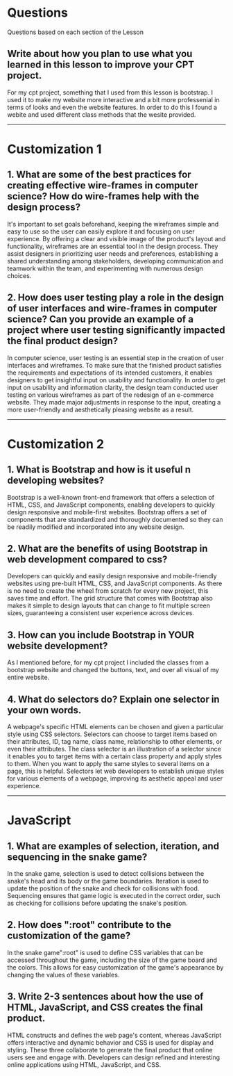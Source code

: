 <!--Start of Website Content-->
<html>
    <head>
    <link rel="stylesheet" href="questions.css">
    </head>
    <body>
<div class="index-header">
    <h1>Questions</h1>
    <p>Questions based on each section of the Lesson</p>
</div>

<!--Answer the QUESTIONS based on the lesson provided-->
<div>

<h2>Write about how you plan to use what you learned in this lesson to improve your CPT project.</h2>
<!--<p>ANSWER</p>-->
For my cpt project, something that I used from this lesson is bootstrap. I used it to make my website more interactive and a bit more professenial in terms of looks and even the website features. In order to do this I found a webite and used different class methods that the wesite provided. 
<hr>

<h1>Customization 1</h1>

<h2>1. What are some of the best practices for creating effective wire-frames in computer science? How do wire-frames help with the design process?</h2>
<!--<p>ANSWER</p>-->
It's important to set goals beforehand,  keeping the wireframes simple and easy to use so the user can easily explore it and focusing on user experience. By offering a clear and visible image of the product's layout and functionality, wireframes are an essential tool in the design process. They assist designers in prioritizing user needs and preferences, establishing a shared understanding among stakeholders, developing communication and teamwork within the team, and experimenting with numerous design choices. 


<h2>2. How does user testing play a role in the design of user interfaces and wire-frames in computer science? Can you provide an example of a project where user testing significantly impacted the final product design?</h2>
<!--<p>ANSWER</p>-->

In computer science, user testing is an essential step in the creation of user interfaces and wireframes. To make sure that the finished product satisfies the requirements and expectations of its intended customers, it enables designers to get insightful input on usability and functionality. In order to get input on usability and information clarity, the design team conducted user testing on various wireframes as part of the redesign of an e-commerce website. They made major adjustments in response to the input, creating a more user-friendly and aesthetically pleasing website as a result.
 

<hr>

<h1>Customization 2</h1>

<h2>1. What is Bootstrap and how is it useful n developing websites?</h2>
<!--<p>ANSWER</p>-->
Bootstrap is a well-known front-end framework that offers a selection of HTML, CSS, and JavaScript components, enabling developers to quickly design responsive and mobile-first websites. Bootstrap offers a set of components that are standardized and thoroughly documented so they can be readily modified and incorporated into any website design.

<h2>2. What are the benefits of using Bootstrap in web development compared to css?</h2>
<!--<p>ANSWER</p>-->
Developers can quickly and easily design responsive and mobile-friendly websites using pre-built HTML, CSS, and JavaScript components. As there is no need to create the wheel from scratch for every new project, this saves time and effort. The grid structure that comes with Bootstrap also makes it simple to design layouts that can change to fit multiple screen sizes, guaranteeing a consistent user experience across devices. 

<h2>3. How can you include Bootstrap in YOUR website development?</h2>
<!--<p>ANSWER</p>-->
As I mentioned before, for my cpt project I included the classes from a bootstrap website and changed the buttons, text, and over all visual of my entire website.

<h2>4. What do selectors do? Explain one selector in your own words.</h2>
<!--<p>ANSWER</p>-->
A webpage's specific HTML elements can be chosen and given a particular style using CSS selectors. Selectors can choose to target items based on their attributes, ID, tag name, class name, relationship to other elements, or even their attributes. The class selector is an illustration of a selector since it enables you to target items with a certain class property and apply styles to them. When you want to apply the same styles to several items on a page, this is helpful. Selectors let web developers to establish unique styles for various elements of a webpage, improving its aesthetic appeal and user experience.


<hr>

<h1>JavaScript</h1>

<h2>1. What are examples of selection, iteration, and sequencing in the snake game?</h2>
<!--<p>ANSWER</p>-->
In the snake game, selection is used to detect collisions between the snake's head and its body or the game boundaries. Iteration is used to update the position of the snake and check for collisions with food. Sequencing ensures that game logic is executed in the correct order, such as checking for collisions before updating the snake's position.

<h2>2. How does ":root" contribute to the customization of the game?</h2>
<!--<p>ANSWER</p>-->
In the snake game":root" is used to define CSS variables that can be accessed throughout the game, including the size of the game board and the colors. This allows for easy customization of the game's appearance by changing the values of these variables.

<h2>3. Write 2-3 sentences about how the use of HTML, JavaScript, and CSS creates the final product.</h2>
<!--<p>ANSWER</p>-->
HTML constructs and defines the web page's content, whereas JavaScript offers interactive and dynamic behavior and CSS is used for display and styling. These three collaborate to generate the final product that online users see and engage with. Developers can design refined and interesting online applications using HTML, JavaScript, and CSS.


</div>
</body>

